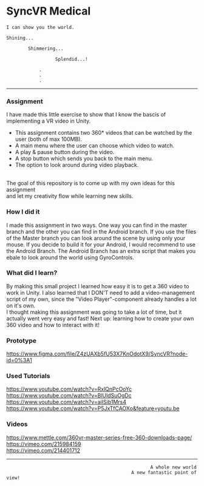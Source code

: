 # SyncVR Medical

```
I can show you the world.

Shining...
        
        Shimmering...

                  Splendid...!

            .
            .
            .    
 ```  
---
### Assignment
I have made this little exercise to show that I know the bascis of implementing a VR video in Unity. 
- This assignment contains two 360* videos that can be watched by the user (both of max 100MB).
- A main menu where the user can choose which video to watch.
- A play & pause button during the video.
- A stop button which sends you back to the main menu.
- The option to look around during video playback.

<br>The goal of this repository is to come up with my own ideas for this assignment <br>
and let my creativity flow while learning new skills. 
<br>

### How I did it
I made this assignment in two ways. One way you can find in the master branch and the other you can find in the Android branch.
If you use the files of the Master branch you can look around the scene by using only your mouse. If you decide to build it for your Android, I would recommend to use the Android Branch. The Android Branch has an extra script that makes you ebale to look around the world using GyroControls. 

### What did I learn?
By making this small project I learned how easy it is to get a 360 video to work in Unity. 
I also learned that I DON'T need to add a video-management script of my own, 
since the "Video Player"-component already handles a lot on it's own.  
I thought making this assignment was going to take a lot of time, but it actually went very easy and fast!
Next up: learning how to create your own 360 video and how to interact with it!

### Prototype
https://www.figma.com/file/Z4zUAXb5fU53X7KnOdotX9/SyncVR?node-id=0%3A1 <br>

### Used Tutorials
https://www.youtube.com/watch?v=RxlQnPcOoYc <br>
https://www.youtube.com/watch?v=BlUldSuOgDc <br>
https://www.youtube.com/watch?v=aiISib1Mrs4 <br>
https://www.youtube.com/watch?v=P5JxTfCAOXo&feature=youtu.be <br>

### Videos
https://www.mettle.com/360vr-master-series-free-360-downloads-page/ <br>
https://vimeo.com/215984159 <br>
https://vimeo.com/214401712 <br>

---

                                                         A whole new world 
                                                  A new fantastic point of view!
